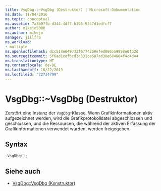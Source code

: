 ```yaml
---
title: VsgDbg::~VsgDbg (Destruktor) | Microsoft-Dokumentation
ms.date: 11/04/2016
ms.topic: conceptual
ms.assetid: 7a3b97fb-d344-4df7-b195-9347d1edfcf7
author: mikejo5000
ms.author: mikejo
manager: jillfra
ms.workload:
- multiple
ms.openlocfilehash: dcc518e649732f6774259efed0965a9898e0fb2d
ms.sourcegitcommit: 5f6ad1cefbcd3d531ce587ad30e684684f4c4d44
ms.translationtype: HT
ms.contentlocale: de-DE
ms.lasthandoff: 10/22/2019
ms.locfileid: "72734799"
---
```

# <a name="vsgdbgvsgdbg-destructor"></a>VsgDbg::~VsgDbg (Destruktor)
Zerstört eine Instanz der `VsgDbg`-Klasse. Wenn Grafikinformationen aktiv aufgezeichnet werden, wird die Grafikprotokolldatei abgeschlossen und geschlossen, und die Ressourcen, die während der aktiven Erfassung der Grafikinformationen verwendet wurden, werden freigegeben.

## <a name="syntax"></a>Syntax

```C++
~VsgDbg();
```

## <a name="see-also"></a>Siehe auch
- [VsgDbg::VsgDbg (Konstruktor)](vsgdbg-vsgdbg-constructor.md)